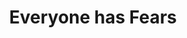 ---
layout: post
type: episode
title: Everyone has Fears
postnumber: 34
epnumber: 9
section: 0
description: Continuing the topic of mental health, William and Steven talk about their experiences with anxiety and its consequences in every-day life.
image: /images/banners/ep09banner.jpg
audio: s1!93b1f
video: NA0uV6H-D5E
transcript: 0
speakers: [William Blacoe, Steven Guscott]
categories: [mental health, anxiety]
tags: []
comments: true
---